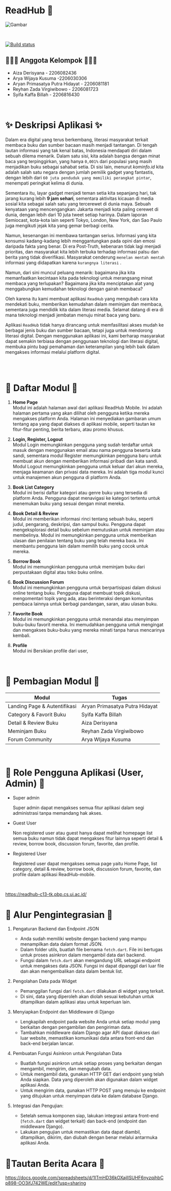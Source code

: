 # ReadHub 📘

![Gambar](https://user-images.githubusercontent.com/119391657/284199485-fd78520a-8ad7-4621-9151-47db072df266.png )

<br>

[![Build status](https://build.appcenter.ms/v0.1/apps/90ff8570-7604-4cac-a02f-6cbb4e153ee5/branches/main/badge)](https://appcenter.ms)

## 🙋🏻‍♀️ Anggota Kelompok	🙋🏻‍♂️
* Aiza Derisyana - 2206082436
* Arya Wijaya Kusuma -2206030306
* Aryan Primasatya Putra Hidayat - 2206081181
* Reyhan Zada Virgiwibowo - 2206081723
* Syifa Kaffa Billah - 2206816430

<br>

# ✨ Deskripsi Aplikasi ✨

Dalam era digital yang terus berkembang, literasi masyarakat terkait membaca buku dan sumber bacaan masih menjadi tantangan.  Di tengah lautan informasi yang tak kenal batas, Indonesia mendapati diri dalam sebuah dilema menarik. Dalam satu sisi, kita adalah bangsa dengan minat baca yang terpinggirkan, yang hanya `0,001%` dari populasi yang masih menjadikan buku sebagai sahabat setia. Di sisi lain, menurut *kominfo.id* kita adalah salah satu negara dengan jumlah pemilik gadget yang fantastis, dengan lebih dari `60 juta penduduk yang memiliki perangkat pintar`, menempati peringkat kelima di dunia.

Sementara itu, layar gadget menjadi teman setia kita sepanjang hari, tak jarang kurang lebih **9 jam sehari**, sementara aktivitas kicauan di media sosial kita sebagai salah satu yang tercerewet di dunia maya. Sebuah kenyataan yang mencengangkan: Jakarta menjadi kota paling cerewet di dunia, dengan lebih dari 10 juta tweet setiap harinya. Dalam laporan Semiocast, kota-kota lain seperti Tokyo, London, New York, dan Sao Paulo juga mengikuti jejak kita yang gemar berbagi cerita.

Namun, kesenangan ini membawa tantangan serius. Informasi yang kita konsumsi kadang-kadang lebih menggantungkan pada opini dan emosi daripada fakta yang benar. Di era Post-Truth, kebenaran tidak lagi menjadi prioritas, dan masyarakat kita lebih terbuka terhadap informasi palsu dan berita yang tidak diverifikasi. Masyarakat cenderung `menelan mentah mentah` informasi yang didapatkan karena `kurangnya literasi` .

Namun, dari sini muncul peluang menarik: bagaimana jika kita memanfaatkan kecintaan kita pada teknologi untuk merangsang minat membaca yang terlupakan? Bagaimana jika kita menciptakan alat yang menggabungkan kemudahan teknologi dengan gairah membaca?

Oleh karena itu kami membuat aplikasi `ReadHub` yang mengubah cara kita mendekati buku, memberikan kemudahan dalam meminjam dan membaca, sementara juga mendidik kita dalam literasi media. Selamat datang di era di mana teknologi menjadi jembatan menuju minat baca yang baru. 

Aplikasi `ReadHub` tidak hanya dirancang untuk memfasilitasi akses mudah ke berbagai jenis buku dan sumber bacaan, tetapi juga untuk mendorong literasi digital. Dengan menggunakan aplikasi ini, kami berharap masyarakat dapat semakin terbiasa dengan penggunaan teknologi dan literasi digital, membuka pintu bagi pemahaman dan keterampilan yang lebih baik dalam mengakses informasi melalui platform digital.

<br>


<br>

# 💼  Daftar Modul 💼
1. **Home Page** <br> 
Modul ini adalah halaman awal dari aplikasi ReadHub Mobile. Ini adalah halaman pertama yang akan dilihat oleh pengguna ketika mereka mengakses platform Anda. Halaman ini menyediakan gambaran umum tentang apa yang dapat diakses di aplikasi mobile, seperti tautan ke fitur-fitur penting, berita terbaru, atau promo khusus.

2. **Login, Register, Logout** <br>
Modul Login memungkinkan pengguna yang sudah terdaftar untuk masuk dengan menggunakan email atau nama pengguna beserta kata sandi, sementara modul Register memungkinkan pengguna baru untuk membuat akun dengan memberikan informasi pribadi dan kata sandi. Modul Logout memungkinkan pengguna untuk keluar dari akun mereka, menjaga keamanan dan privasi data mereka. Ini adalah tiga modul kunci untuk manajemen akun pengguna di platform Anda.

3.  **Book List Category**  <br>
Modul ini berisi daftar kategori atau genre buku yang tersedia di platform Anda. Pengguna dapat menavigasi ke kategori tertentu untuk menemukan buku yang sesuai dengan minat mereka.

4. **Book Detail & Review** <br>
Modul ini memberikan informasi rinci tentang sebuah buku, seperti judul, pengarang, deskripsi, dan sampul buku. Pengguna dapat mengeksplorasi detail buku sebelum memutuskan untuk meminjam atau membelinya.  Modul ini memungkinkan pengguna untuk memberikan ulasan dan penilaian tentang buku yang telah mereka baca. Ini membantu pengguna lain dalam memilih buku yang cocok untuk mereka.

5. **Borrow Book** <br>
Modul ini memungkinkan pengguna untuk meminjam buku dari perpustakaan digital atau toko buku online. 

6. **Book Discussion Forum** <br>
Modul ini memungkinkan pengguna untuk berpartisipasi dalam diskusi online tentang buku. Pengguna dapat membuat topik diskusi, mengomentari topik yang ada, atau berinteraksi dengan komunitas pembaca lainnya untuk berbagi pandangan, saran, atau ulasan buku.

7. **Favorite Book** <br>
Modul ini memungkinkan pengguna untuk menandai atau menyimpan buku-buku favorit mereka. Ini memudahkan pengguna untuk mengingat dan mengakses buku-buku yang mereka minati tanpa harus mencarinya kembali.

8. **Profile**<br>
Modul ini Bersikian profile dari user, 

<br>

# 💼 Pembagian Modul 💼

|Modul  |Tugas  |
|---  |---|
|Landing Page & Autentifikasi | Aryan Primasatya Putra Hidayat |
|Category & Favorit Buku | Syifa Kaffa Billah |
|Detail & Review Buku | Aiza Derisyana |
|Meminjam Buku| Reyhan Zada Virgiwibowo|
|Forum Community| Arya WIjaya Kusuma|

<br>

# 🌈 Role Pengguna Aplikasi (User, Admin) 🌈
- Super admin 

  Super admin dapat mengakses semua fitur aplikasi dalam segi administrasi tanpa memandang hak akses.

- Guest User

  Non registered user atau guest hanya dapat melihat homepage list semua buku namun tidak dapat mengakses fitur lainnya seperti detail & review, borrow book, discussion forum, favorite, dan profile.

- Registered User
  
  Registered user dapat mengakses semua page yaitu Home Page, list category, detail & review, borrow book, discussion forum, favorite, dan profile dalam aplikasi ReadHub-mobile.

<br>

https://readhub-c13-tk.pbp.cs.ui.ac.id/

# 🔁 Alur Pengintegrasian 🔁

1. Pengaturan Backend dan Endpoint JSON 
   - Anda sudah memiliki website dengan backend yang mampu menampilkan data dalam format JSON.
   - Dalam folder utils, buatlah file bernama `fetch.dart`. File ini bertugas untuk proses asinkron dalam mengambil data dari backend.
   - Fungsi dalam `fetch.dart` akan mengandung URL sebagai endpoint untuk mengakses data JSON. Fungsi ini dapat dipanggil dari luar file dan akan mengembalikan data dalam bentuk list.

2. Pengolahan Data pada Widget 
   - Pemanggilan fungsi dari `fetch.dart` dilakukan di widget yang terkait. 
   - Di sini, data yang diperoleh akan diolah sesuai kebutuhan untuk ditampilkan dalam aplikasi atau untuk keperluan lain.

3. Menyiapkan Endpoint dan Middleware di Django 
   - Lengkapilah endpoint pada website Anda untuk setiap modul yang berkaitan dengan pengambilan dan pengiriman data.
   - Tambahkan middleware dalam Django agar API dapat diakses dari luar website, memastikan komunikasi data antara front-end dan back-end berjalan lancar.

4. Pembuatan Fungsi Asinkron untuk Pengolahan Data 
   - Buatlah fungsi asinkron untuk setiap proses yang berkaitan dengan mengambil, mengirim, dan mengubah data.
   - Untuk mengambil data, gunakan HTTP GET dari endpoint yang telah Anda siapkan. Data yang diperoleh akan digunakan dalam widget aplikasi Anda.
   - Untuk mengirim data, gunakan HTTP POST yang menuju ke endpoint yang ditujukan untuk menyimpan data ke dalam database Django.

5. Integrasi dan Pengujian:
   - Setelah semua komponen siap, lakukan integrasi antara front-end (`fetch.dart` dan widget terkait) dan back-end (endpoint dan middleware Django).
   - Lakukan pengujian untuk memastikan data dapat diambil, ditampilkan, dikirim, dan diubah dengan benar melalui antarmuka aplikasi Anda.

# 🔁Tautan Berita Acara 🔁
https://docs.google.com/spreadsheets/d/1ITmHD36kOXajllSUHF6nyzqjhbCp898-OO3ifJ742WE/edit?usp=sharing





